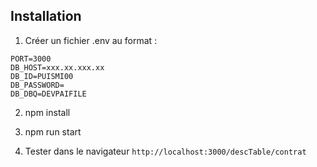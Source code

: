 ## Installation

1. Créer un fichier .env au format : 
```
PORT=3000
DB_HOST=xxx.xx.xxx.xx
DB_ID=PUISMI00
DB_PASSWORD=
DB_DBQ=DEVPAIFILE
```
2. npm install

3. npm run start

4. Tester dans le navigateur `http://localhost:3000/descTable/contrat`
